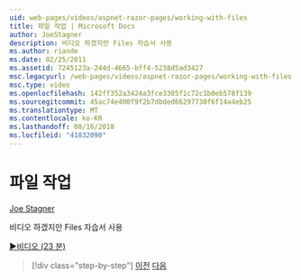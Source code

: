 ```yaml
---
uid: web-pages/videos/aspnet-razor-pages/working-with-files
title: 파일 작업 | Microsoft Docs
author: JoeStagner
description: 비디오 하겠지만 Files 자습서 사용
ms.author: riande
ms.date: 02/25/2011
ms.assetid: 7245123a-244d-4665-bff4-5238d5ad3427
msc.legacyurl: /web-pages/videos/aspnet-razor-pages/working-with-files
msc.type: video
ms.openlocfilehash: 142ff352a3424a3fce3305f1c72c1b0eb578f139
ms.sourcegitcommit: 45ac74e400f9f2b7dbded66297730f6f14a4eb25
ms.translationtype: MT
ms.contentlocale: ko-KR
ms.lasthandoff: 08/16/2018
ms.locfileid: "41832090"
---
```

<a name="working-with-files"></a>파일 작업
====================
[Joe Stagner](https://github.com/JoeStagner)

비디오 하겠지만 Files 자습서 사용

[&#9654;비디오 (23 분)](https://channel9.msdn.com/Blogs/ASP-NET-Site-Videos/working-with-files)

> [!div class="step-by-step"]
> [이전](displaying-data-in-a-chart-part-2.md)
> [다음](working-with-images.md)
